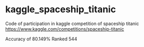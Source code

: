 # kaggle_spaceship_titanic

Code of participation in kaggle competition of spaceship titanic
https://www.kaggle.com/competitions/spaceship-titanic

Accuracy of 80.149%
Ranked 544
